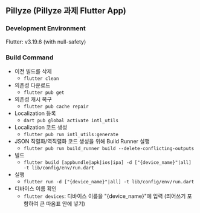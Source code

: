 ## Pillyze (Pillyze 과제 Flutter App)

### Development Environment

Flutter: v3.19.6 (with null-safety)

### Build Command

- 이전 빌드를 삭제
    - `flutter clean`
- 의존성 다운로드
    - `flutter pub get`
- 의존성 캐시 복구
    - `flutter pub cache repair`
- Localization 등록
    - `dart pub global activate intl_utils`
- Localization 코드 생성
    - `flutter pub run intl_utils:generate`
- JSON 직렬화/역직렬화 코드 생성을 위해 Build Runner 실행
    - `flutter pub run build_runner build --delete-conflicting-outputs`
- 빌드
    - `flutter build [appbundle|apk|ios|ipa] -d ["{device_name}"|all] -t lib/config/env/run.dart`
- 실행
    -  `flutter run -d ["{device_name}"|all] -t lib/config/env/run.dart`
- 디바이스 이름 확인
    - `flutter devices`: 디바이스 이름을 "{device_name}"에 입력 (띄어쓰기 포함하여 큰 따옴표 안에 넣기)
 